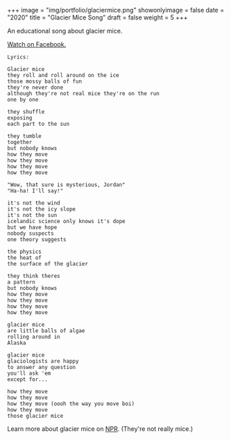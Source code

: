 +++
image = "img/portfolio/glaciermice.png"
showonlyimage = false
date = "2020"
title = "Glacier Mice Song"
draft = false
weight = 5
+++

An educational song about glacier mice.
<!--more-->

[Watch on Facebook.](https://www.facebook.com/Jordan.L.Liu/videos/10158380594617390)

```
Lyrics:

Glacier mice
they roll and roll around on the ice
those mossy balls of fun
they're never done
although they're not real mice they're on the run
one by one

they shuffle
exposing
each part to the sun

they tumble
together
but nobody knows 
how they move
how they move
how they move
how they move

"Wow, that sure is mysterious, Jordan"
"Ha-ha! I'll say!"

it's not the wind
it's not the icy slope
it's not the sun
icelandic science only knows it's dope
but we have hope
nobody suspects
one theory suggests

the physics
the heat of
the surface of the glacier

they think theres
a pattern
but nobody knows
how they move
how they move
how they move
how they move

glacier mice
are little balls of algae
rolling around in
Alaska

glacier mice
glaciologists are happy
to answer any question
you'll ask 'em
except for...

how they move
how they move
how they move (oooh the way you move boi)
how they move
those glacier mice
```

Learn more about glacier mice on [NPR](https://www.npr.org/2020/05/22/858800112/herd-like-movement-of-fuzzy-green-glacier-mice-baffles-scientists). (They're not really mice.)
